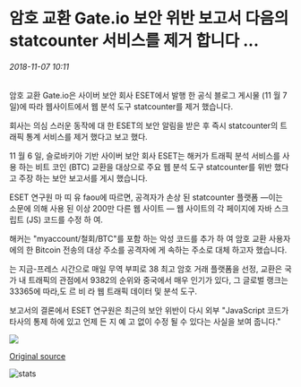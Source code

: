 # 암호 교환 Gate.io 보안 위반 보고서 다음의 statcounter 서비스를 제거 합니다 ...

###### 2018-11-07 10:11

암호 교환 Gate.io은 사이버 보안 회사 ESET에서 발행 한 공식 블로그 게시물 (11 월 7 일)에 따라 웹사이트에서 웹 분석 도구 statcounter를 제거 했습니다.

회사는 의심 스러운 동작에 대 한 ESET의 보안 알림을 받은 후 즉시 statcounter의 트래픽 통계 서비스를 제거 했다고 보고 했다.

11 월 6 일, 슬로바키아 기반 사이버 보안 회사 ESET는 해커가 트래픽 분석 서비스를 사용 하는 비트 코인 (BTC) 교환을 대상으로 주요 웹 분석 도구 statcounter를 위반 했다고 주장 하는 보안 보고서를 게시 했습니다.

ESET 연구원 마 띠 유 faou에 따르면, 공격자가 손상 된 statcounter 플랫폼 —이는 소문에 의해 사용 된 이상 200만 다른 웹 사이트 — 웹 사이트의 각 페이지에 자바 스크립트 (JS) 코드를 수정 하 여.

해커는 "myaccount/철회/BTC"를 포함 하는 악성 코드를 추가 하 여 암호 교환 사용자에의 한 Bitcoin 전송의 대상 주소를 공격자에 게 속하는 주소로 대체 하고자 했습니다.

는 지금-프레스 시간으로 매일 무역 부피로 38 최고 암호 거래 플랫폼을 선정, 교환은 국가 내 트래픽의 관점에서 9382의 순위와 중국에서 매우 인기가 있다, 그 글로벌 랭크는 33365에 따라,도 르 비 라 웹 트래픽 데이터 및 분석 도구.

보고서의 결론에서 ESET 연구원은 최근의 보안 위반이 다시 외부 "JavaScript 코드가 타사의 통제 하에 있고 언제 든 지 예 고 없이 수정 될 수 있다는 사실을 보여 줍니다."

![](https://s3.cointelegraph.com/storage/uploads/view/c82e232a04e0fe145a556d0ce6d7abe0.png)

[Original source](https://cointelegraph.com/news/crypto-exchange-gateio-removes-statcounter-service-following-report-of-security-breach)

![stats](https://c.statcounter.com/11760860/0/a89fa40b/1/ "stats")
